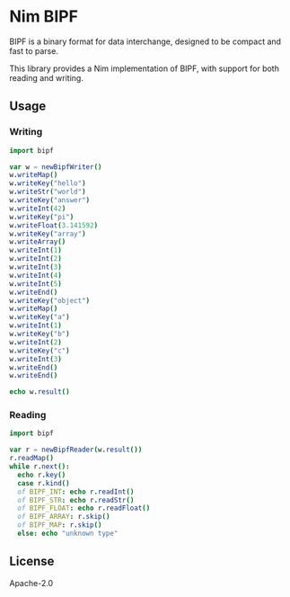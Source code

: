 <!--
 Copyright 2023 Geoffrey Picron
 
 Licensed under the Apache License, Version 2.0 (the "License");
 you may not use this file except in compliance with the License.
 You may obtain a copy of the License at
 
     http://www.apache.org/licenses/LICENSE-2.0
 
 Unless required by applicable law or agreed to in writing, software
 distributed under the License is distributed on an "AS IS" BASIS,
 WITHOUT WARRANTIES OR CONDITIONS OF ANY KIND, either express or implied.
 See the License for the specific language governing permissions and
 limitations under the License.
-->

# Nim BIPF

BIPF is a binary format for data interchange, designed to be compact and fast to parse.

This library provides a Nim implementation of BIPF, with support for both reading and writing.

## Usage

### Writing

```nim
import bipf

var w = newBipfWriter()
w.writeMap()
w.writeKey("hello")
w.writeStr("world")
w.writeKey("answer")
w.writeInt(42)
w.writeKey("pi")
w.writeFloat(3.141592)
w.writeKey("array")
w.writeArray()
w.writeInt(1)
w.writeInt(2)
w.writeInt(3)
w.writeInt(4)
w.writeInt(5)
w.writeEnd()
w.writeKey("object")
w.writeMap()
w.writeKey("a")
w.writeInt(1)
w.writeKey("b")
w.writeInt(2)
w.writeKey("c")
w.writeInt(3)
w.writeEnd()
w.writeEnd()

echo w.result()
```

### Reading

```nim
import bipf

var r = newBipfReader(w.result())
r.readMap()
while r.next():
  echo r.key()
  case r.kind()
  of BIPF_INT: echo r.readInt()
  of BIPF_STR: echo r.readStr()
  of BIPF_FLOAT: echo r.readFloat()
  of BIPF_ARRAY: r.skip()
  of BIPF_MAP: r.skip()
  else: echo "unknown type"
```

## License

Apache-2.0